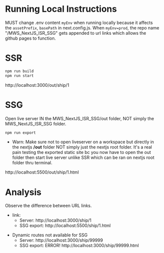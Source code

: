 # Running Local Instructions

MUST change .env content `myEnv` when running locally because it affects the `assetPrefix`, `basePath` in next.config.js. When `myEnv=prod`, the repo name "/MWS_NextJS_ISR_SSG" gets appended to url links which allows the github pages to function.



# SSR

```bash 
npm run build
npm run start
```

http://localhost:3000/out/ship/1


# SSG

Open live server IN the MWS_NextJS_ISR_SSG/out folder, NOT simply the MWS_NextJS_ISR_SSG folder.

```bash
npm run export
```

* Warn: Make sure not to open liveserver on a workspace but directly in the nextjs **/out** folder NOT simply just the nextjs root folder. It's a real pain testing the exported static site bc you now have to open the out folder then start live server unlike SSR which can be ran on nextjs root folder thru terminal.

http://localhost:5500/out/ship/1.html

# Analysis

Observe the difference between URL links.

* link:
  * Server: http://localhost:3000/ship/1 
  * SSG export: http://localhost:5500/ship/1.html
<!--  -->
* Dynamic routes not available for SSG
  * Server: http://localhost:3000/ship/99999
  * SSG export: ERROR! http://localhost:3000/ship/99999.html
